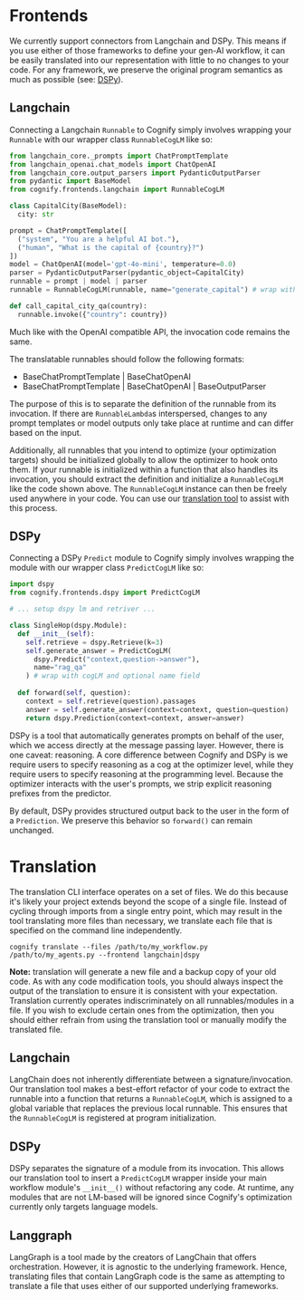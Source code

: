 # Frontends

We currently support connectors from Langchain and DSPy. This means if you use either of those frameworks to define your gen-AI workflow, it can be easily translated into our representation with little to no changes to your code. For any framework, we preserve the original program semantics as much as possible (see: [DSPy]()).

## Langchain

Connecting a Langchain `Runnable` to Cognify simply involves wrapping your `Runnable` with our wrapper class `RunnableCogLM` like so:
```python
from langchain_core._prompts import ChatPromptTemplate
from langchain_openai.chat_models import ChatOpenAI
from langchain_core.output_parsers import PydanticOutputParser
from pydantic import BaseModel
from cognify.frontends.langchain import RunnableCogLM

class CapitalCity(BaseModel):
  city: str

prompt = ChatPromptTemplate([
  ("system", "You are a helpful AI bot."),
  ("human", "What is the capital of {country}?")
])
model = ChatOpenAI(model='gpt-4o-mini', temperature=0.0)
parser = PydanticOutputParser(pydantic_object=CapitalCity)
runnable = prompt | model | parser
runnable = RunnableCogLM(runnable, name="generate_capital") # wrap with cogLM and optional name field

def call_capital_city_qa(country):
  runnable.invoke({"country": country})
```

Much like with the OpenAI compatible API, the invocation code remains the same.

The translatable runnables should follow the following formats:
- BaseChatPromptTemplate | BaseChatOpenAI
- BaseChatPromptTemplate | BaseChatOpenAI | BaseOutputParser

The purpose of this is to separate the definition of the runnable from its invocation. If there are `RunnableLambda`s interspersed, changes to any prompt templates or model outputs only take place at runtime and can differ based on the input.

Additionally, all runnables that you intend to optimize (your optimization targets) should be initialized globally to allow the optimizer to hook onto them. If your runnable is initialized within a function that also handles its invocation, you should extract the definition and initialize a `RunnableCogLM` like the code shown above. The `RunnableCogLM` instance can then be freely used anywhere in your code. You can use our [translation tool]() to assist with this process.  

## DSPy

Connecting a DSPy `Predict` module to Cognify simply involves wrapping the module with our wrapper class `PredictCogLM` like so:
```python
import dspy
from cognify.frontends.dspy import PredictCogLM

# ... setup dspy lm and retriver ...

class SingleHop(dspy.Module):
  def __init__(self):
    self.retrieve = dspy.Retrieve(k=3)
    self.generate_answer = PredictCogLM(
      dspy.Predict("context,question->answer"),
      name="rag_qa"
    ) # wrap with cogLM and optional name field
  
  def forward(self, question):
    context = self.retrieve(question).passages
    answer = self.generate_answer(context=context, question=question)
    return dspy.Prediction(context=context, answer=answer)
```

DSPy is a tool that automatically generates prompts on behalf of the user, which we access directly at the message passing layer. However, there is one caveat: reasoning. A core difference between Cognify and DSPy is we require users to specify reasoning as a cog at the optimizer level, while they require users to specify reasoning at the programming level. Because the optimizer interacts with the user's prompts, we strip explicit reasoning prefixes from the predictor.

By default, DSPy provides structured output back to the user in the form of a `Prediction`. We preserve this behavior so `forward()` can remain unchanged. 

# Translation

The translation CLI interface operates on a set of files. We do this because it's likely your project extends beyond the scope of a single file. Instead of cycling through imports from a single entry point, which may result in the tool translating more files than necessary, we translate each file that is specified on the command line independently. 
```
cognify translate --files /path/to/my_workflow.py /path/to/my_agents.py --frontend langchain|dspy
```
**Note:** translation will generate a new file and a backup copy of your old code. As with any code modification tools, you should always inspect the output of the translation to ensure it is consistent with your expectation. Translation currently operates indiscriminately on all runnables/modules in a file. If you wish to exclude certain ones from the optimization, then you should either refrain from using the translation tool or manually modify the translated file. 

## Langchain

LangChain does not inherently differentiate between a signature/invocation. Our translation tool makes a best-effort refactor of your code to extract the runnable into a function that returns a `RunnableCogLM`, which is assigned to a global variable that replaces the previous local runnable. This ensures that the `RunnableCogLM` is registered at program initialization. 

## DSPy

DSPy separates the signature of a module from its invocation. This allows our translation tool to insert a `PredictCogLM` wrapper inside your main workflow module's `__init__()` without refactoring any code. At runtime, any modules that are not LM-based will be ignored since Cognify's optimization currently only targets language models.

## Langgraph
LangGraph is a tool made by the creators of LangChain that offers orchestration. However, it is agnostic to the underlying framework. Hence, translating files that contain LangGraph code is the same as attempting to translate a file that uses either of our supported underlying frameworks.

